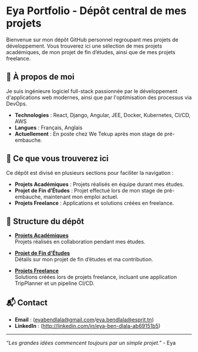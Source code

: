 # Eya Portfolio - Dépôt central de mes projets

Bienvenue sur mon dépôt GitHub personnel regroupant mes projets de développement. Vous trouverez ici une sélection de mes projets académiques, de mon projet de fin d’études, ainsi que de mes projets freelance.

## 🚀 À propos de moi
Je suis ingénieure logiciel full-stack passionnée par le développement d'applications web modernes, ainsi que par l'optimisation des processus via DevOps.

- **Technologies** : React, Django, Angular, JEE, Docker, Kubernetes, CI/CD, AWS
- **Langues** : Français, Anglais
- **Actuellement** : En poste chez We Tekup après mon stage de pré-embauche.

## 🌱 Ce que vous trouverez ici
Ce dépôt est divisé en plusieurs sections pour faciliter la navigation :
- **Projets Académiques** : Projets réalisés en équipe durant mes études.
- **Projet de Fin d’Études** : Projet effectué lors de mon stage de pré-embauche, maintenant mon emploi actuel.
- **Projets Freelance** : Applications et solutions créées en freelance.

## 📂 Structure du dépôt
- **[Projets Académiques](./academiques)**  
  Projets réalisés en collaboration pendant mes études.

- **[Projet de Fin d'Études](./final-studies)**  
  Détails sur mon projet de fin d’études et ma contribution.

- **[Projets Freelance](./freelance)**  
  Solutions créées lors de projets freelance, incluant une application TripPlanner et un pipeline CI/CD.

## 📬 Contact
- **Email** : (eyabendlala@gmail.com/eya.bendlala@esprit.tn)
- **LinkedIn** : (http://linkedin.com/in/eya-ben-dlala-ab69151b5)

---

*“Les grandes idées commencent toujours par un simple projet.”* - Eya
